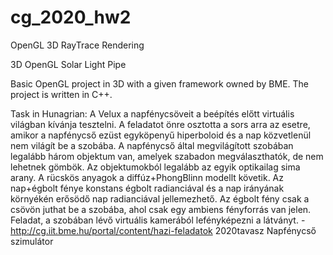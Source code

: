 # cg_2020_hw2
OpenGL 3D RayTrace Rendering

3D OpenGL Solar Light Pipe

Basic OpenGL project in 3D with a given framework owned by BME. The project is written in C++.

Task in Hunagrian: A Velux a napfénycsöveit a beépítés előtt virtuális világban kívánja tesztelni. 
A feladatot önre osztotta a sors arra az esetre, amikor a napfénycső ezüst egyköpenyű hiperboloid és 
a nap közvetlenül nem világít be a szobába. A napfénycső által megvilágított szobában legalább három objektum van, 
amelyek szabadon megválaszthatók, de nem lehetnek gömbök. Az objektumokból legalább az egyik optikailag sima arany. 
A rücskös anyagok a diffúz+PhongBlinn modellt követik. Az nap+égbolt fénye konstans égbolt radianciával és a nap irányának 
környékén erősödő nap radianciával jellemezhető. Az égbolt fény csak a csövön juthat be a szobába, 
ahol csak egy ambiens fényforrás van jelen. Feladat, a szobában lévő virtuális kamerából lefényképezni a látványt.
-http://cg.iit.bme.hu/portal/content/hazi-feladatok 2020tavasz Napfénycső szimulátor

